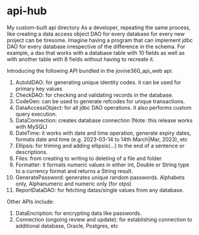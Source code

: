 # api-hub
 My custom-built api directory
 As a developer, repeating the same process, like creating a data access object DAO for every database for every new project can be tiresome. Imagine having a program that can implement jdbc DAO for every database irrespective of the difference in the schema. For example, a dao that works with a database table with 10 fields as well as with another table with 8 fields without having to recreate it.

 Introducing the following API bundled in the jovine360_api_web api:
 1. AutoIdDAO: for generating unique identity codes. it can be used for primary key values
 2. CheckDAO: for checking and validating records in the database.
 3. CodeGen: can be used to generate refcodes for unique transactions.
 4. DataAccessObject: for all jdbc DAO operations. it also performs custom query execution.
 5. DataConnection: creates database connection (Note: this release works with MySQL)
 6. DateTime: it works with date and time operation, generate expiry dates, formats date and time (e.g. 2023-03-14 to 14th March|Mar, 2023), etc
 7. Ellipsis: for triming and adding ellipsis(...) to the end of a sentence or descriptions.
 8. Files: from creating to writing to deleting of a file and folder.
 9. Formatter: it formats numeric values in either int, Double or String type to a currency format and returns a String result.
 10. GeneratePassword: generates unique random passwords. Alphabets only, Alphanumeric and numeric only (for otps)
 11. ReportDataDAO: for fetching datas/single values from any database.

Other APIs include:
1. DataEncription: for encrypting data like passwords.
2. Connection (ongoing review and update): for establishing connection to additional database, Oracle, Postgres, etc
